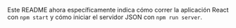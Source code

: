 
Este README ahora específicamente indica cómo correr la aplicación React con `npm start` y cómo iniciar el servidor JSON con `npm run server`. 
